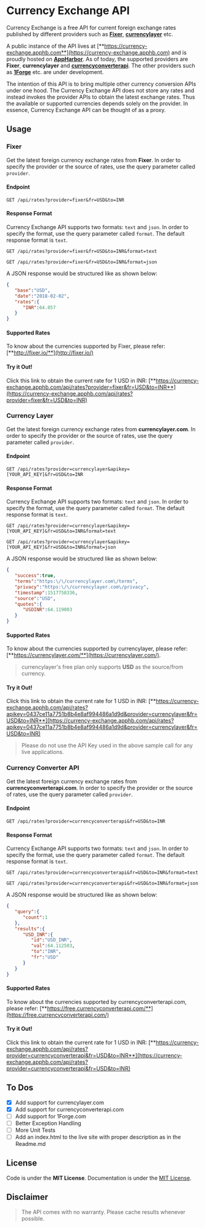 # Currency Exchange API

Currency Exchange is a free API for current foreign exchange rates published by different providers such as [**Fixer**](http://fixer.io/), [**currencylayer**](https://currencylayer.com/) etc. 

A public instance of the API lives at [**https://currency-exchange.apphb.com**](https://currency-exchange.apphb.com) and is proudly hosted on [**AppHarbor**](https://appharbor.com/). As of today, the supported providers are **Fixer**, **currencylayer** and [**currencyconverterapi**](https://free.currencyconverterapi.com/). The other providers such as [**1Forge**](https://1forge.com/forex-data-api) etc. are under development.

The intention of this API is to bring multiple other currency conversion APIs under one hood. The Currency Exchange API does not store any rates and instead invokes the provider APIs to obtain the latest exchange rates. Thus the available or supported currencies depends solely on the provider. In essence, Currency Exchange API can be thought of as a proxy.


## Usage

### Fixer
Get the latest foreign currency exchange rates from **Fixer**. In order to specify the provider or the source of rates, use the query parameter called `provider`.

#### Endpoint
```http
GET /api/rates?provider=fixer&fr=USD&to=INR
```

#### Response Format
Currency Exchange API supports two formats: `text` and `json`. In order to specify the format, use the query parameter called `format`. The default response format is `text`.

```http
GET /api/rates?provider=fixer&fr=USD&to=INR&format=text
```

```http
GET /api/rates?provider=fixer&fr=USD&to=INR&format=json
```

A JSON response would be structured like as shown below:

```json
{  
   "base":"USD",
   "date":"2018-02-02",
   "rates":{  
      "INR":64.057
   }
}
```

#### Supported Rates
To know about the currencies supported by Fixer, please refer: [**http://fixer.io/**](http://fixer.io/)

#### Try it Out!
Click this link to obtain the current rate for 1 USD in INR: [**https://currency-exchange.apphb.com/api/rates?provider=fixer&fr=USD&to=INR**](https://currency-exchange.apphb.com/api/rates?provider=fixer&fr=USD&to=INR)

### Currency Layer
Get the latest foreign currency exchange rates from **currencylayer.com**. In order to specify the provider or the source of rates, use the query parameter called `provider`.

#### Endpoint
```http
GET /api/rates?provider=currencylayer&apikey=[YOUR_API_KEY]&fr=USD&to=INR
```

#### Response Format
Currency Exchange API supports two formats: `text` and `json`. In order to specify the format, use the query parameter called `format`. The default response format is `text`.

```http
GET /api/rates?provider=currencylayer&apikey=[YOUR_API_KEY]&fr=USD&to=INR&format=text
```

```http
GET /api/rates?provider=currencylayer&apikey=[YOUR_API_KEY]&fr=USD&to=INR&format=json
```

A JSON response would be structured like as shown below:

```json
{
   "success":true,
   "terms":"https:\/\/currencylayer.com\/terms",
   "privacy":"https:\/\/currencylayer.com\/privacy",
   "timestamp":1517758336,
   "source":"USD",
   "quotes":{
      "USDINR":64.119003
   }
}
```

#### Supported Rates
To know about the currencies supported by currencylayer, please refer: [**https://currencylayer.com/**](https://currencylayer.com/).

> currencylayer's free plan only supports **USD** as the source/from currency.

#### Try it Out!
Click this link to obtain the current rate for 1 USD in INR: [**https://currency-exchange.apphb.com/api/rates?apikey=0437ce11a7751b8b4e8af994486a1d9d&provider=currencylayer&fr=USD&to=INR**](https://currency-exchange.apphb.com/api/rates?apikey=0437ce11a7751b8b4e8af994486a1d9d&provider=currencylayer&fr=USD&to=INR)

> Please do not use the API Key used in the above sample call for any live applications.

### Currency Converter API
Get the latest foreign currency exchange rates from **currencyconverterapi.com**. In order to specify the provider or the source of rates, use the query parameter called `provider`.

#### Endpoint
```http
GET /api/rates?provider=currencyconverterapi&fr=USD&to=INR
```

#### Response Format
Currency Exchange API supports two formats: `text` and `json`. In order to specify the format, use the query parameter called `format`. The default response format is `text`.

```http
GET /api/rates?provider=currencyconverterapi&fr=USD&to=INR&format=text
```

```http
GET /api/rates?provider=currencyconverterapi&fr=USD&to=INR&format=json
```

A JSON response would be structured like as shown below:

```json
{
   "query":{
      "count":1
   },
   "results":{
      "USD_INR":{
         "id":"USD_INR",
         "val":64.112503,
         "to":"INR",
         "fr":"USD"
      }
   }
}
```

#### Supported Rates
To know about the currencies supported by currencyconverterapi.com, please refer: [**https://free.currencyconverterapi.com/**](https://free.currencyconverterapi.com/)

#### Try it Out!
Click this link to obtain the current rate for 1 USD in INR: [**https://currency-exchange.apphb.com/api/rates?provider=currencyconverterapi&fr=USD&to=INR**](https://currency-exchange.apphb.com/api/rates?provider=currencyconverterapi&fr=USD&to=INR)

## To Dos
- [x] Add support for currencylayer.com
- [x] Add support for currencyconverterapi.com
- [ ] Add support for 1Forge.com
- [ ] Better Exception Handling
- [ ] More Unit Tests
- [ ] Add an index.html to the live site with proper description as in the Readme.md

## License
Code is under the **MIT License**.
Documentation is under the [MIT License](https://opensource.org/licenses/MIT).

## Disclaimer
> The API comes with no warranty. Please cache results whenever possible.
